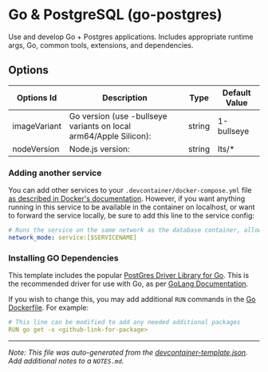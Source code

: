 
# Go & PostgreSQL (go-postgres)

Use and develop Go + Postgres applications. Includes appropriate runtime args, Go, common tools, extensions, and dependencies.

## Options

| Options Id | Description | Type | Default Value |
|-----|-----|-----|-----|
| imageVariant | Go version (use -bullseye variants on local arm64/Apple Silicon): | string | 1-bullseye |
| nodeVersion | Node.js version: | string | lts/* |

### Adding another service

You can add other services to your `.devcontainer/docker-compose.yml` file [as described in Docker's documentation](https://docs.docker.com/compose/compose-file/#service-configuration-reference). However, if you want anything running in this service to be available in the container on localhost, or want to forward the service locally, be sure to add this line to the service config:

```yaml
# Runs the service on the same network as the database container, allows "forwardPorts" in devcontainer.json function.
network_mode: service:[$SERVICENAME]
```

### Installing GO Dependencies

This template includes the popular [PostGres Driver Library for Go](github.com/lib/pq). This is the recommended driver for use with Go, as per [GoLang Documentation](https://golangdocs.com/golang-postgresql-example).

If you wish to change this, you may add additional `RUN` commands in the [Go Dockerfile](.devcontainer/Dockerfile). For example:

```yaml
# This line can be modified to add any needed additional packages
RUN go get -x <github-link-for-package>
```

---

_Note: This file was auto-generated from the [devcontainer-template.json](https://github.com/ecampuslearning/creativehubs/blob/main/src/go-postgres/devcontainer-template.json).  Add additional notes to a `NOTES.md`._
